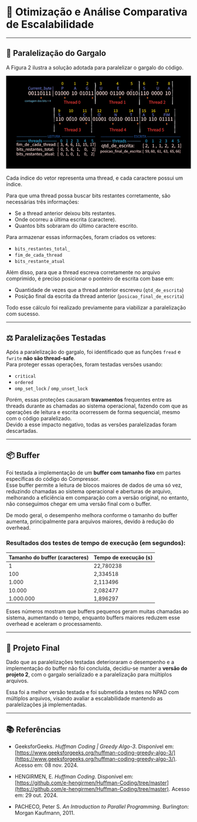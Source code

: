# 🚀 Otimização e Análise Comparativa de Escalabilidade

---

## 🔧 Paralelização do Gargalo

A Figura 2 ilustra a solução adotada para paralelizar o gargalo do código.

![Paralelização do gargalo do Compressor](./Figura2.jpeg)

Cada índice do vetor representa uma thread, e cada caractere possui um índice.  

Para que uma thread possa buscar bits restantes corretamente, são necessárias três informações:  
- Se a thread anterior deixou bits restantes.  
- Onde ocorreu a última escrita (caractere).  
- Quantos bits sobraram do último caractere escrito.  

Para armazenar essas informações, foram criados os vetores:  
- `bits_restantes_total_`  
- `fim_de_cada_thread`  
- `bits_restante_atual`  

Além disso, para que a thread escreva corretamente no arquivo comprimido, é preciso posicionar o ponteiro de escrita com base em:  
- Quantidade de vezes que a thread anterior escreveu (`qtd_de_escrita`)  
- Posição final da escrita da thread anterior (`posicao_final_de_escrita`)  

Todo esse cálculo foi realizado previamente para viabilizar a paralelização com sucesso.

---

## ⚖️ Paralelizações Testadas

Após a paralelização do gargalo, foi identificado que as funções `fread` e `fwrite` **não são thread-safe**.  
Para proteger essas operações, foram testadas versões usando:  
- `critical`  
- `ordered`  
- `omp_set_lock` / `omp_unset_lock`  

Porém, essas proteções causaram **travamentos** frequentes entre as threads durante as chamadas ao sistema operacional, fazendo com que as operações de leitura e escrita ocorressem de forma sequencial, mesmo com o código paralelizado.  
Devido a esse impacto negativo, todas as versões paralelizadas foram descartadas.

---

## 📦 Buffer

Foi testada a implementação de um **buffer com tamanho fixo** em partes específicas do código do Compressor.  
Esse buffer permite a leitura de blocos maiores de dados de uma só vez, reduzindo chamadas ao sistema operacional e aberturas de arquivo, melhorando a eficiência em comparação com a versão original, no entanto, não conseguimos chegar em uma versão final com o buffer.

De modo geral, o desempenho melhora conforme o tamanho do buffer aumenta, principalmente para arquivos maiores, devido à redução do overhead.

### Resultados dos testes de tempo de execução (em segundos):

| Tamanho do buffer (caracteres) | Tempo de execução (s) |
|-------------------------------|----------------------|
| 1                             | 22,780238            |
| 100                           | 2,334518             |
| 1.000                         | 2,113496             |
| 10.000                        | 2,082477             |
| 1.000.000                     | 1,896297             |

Esses números mostram que buffers pequenos geram muitas chamadas ao sistema, aumentando o tempo, enquanto buffers maiores reduzem esse overhead e aceleram o processamento.

---

## 🎯 Projeto Final

Dado que as paralelizações testadas deterioraram o desempenho e a implementação do buffer não foi concluída, decidiu-se manter a **versão do projeto 2**, com o gargalo serializado e a paralelização para múltiplos arquivos.  

Essa foi a melhor versão testada e foi submetida a testes no NPAD com múltiplos arquivos, visando avaliar a escalabilidade mantendo as paralelizações já implementadas.

---

## 📚 Referências

- GeeksforGeeks. *Huffman Coding | Greedy Algo-3*. Disponível em:  
  [https://www.geeksforgeeks.org/huffman-coding-greedy-algo-3/](https://www.geeksforgeeks.org/huffman-coding-greedy-algo-3/). Acesso em: 08 nov. 2024.

- HENGIRMEN, E. *Huffman Coding*. Disponível em:  
  [https://github.com/e-hengirmen/Huffman-Coding/tree/master](https://github.com/e-hengirmen/Huffman-Coding/tree/master). Acesso em: 29 out. 2024.

- PACHECO, Peter S. *An Introduction to Parallel Programming*. Burlington: Morgan Kaufmann, 2011.

